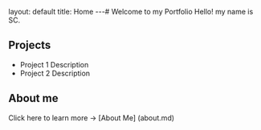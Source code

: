 layout: default
title: Home
---# Welcome to my Portfolio Hello! my name is SC.
## Projects
- Project 1 Description
- Project 2 Description
## About me
Click here to learn more → [About Me] (about.md)
